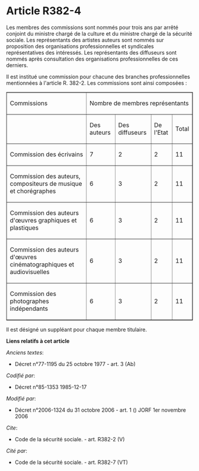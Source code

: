 # Article R382-4

Les membres des commissions sont nommés pour trois ans par arrêté conjoint du ministre chargé de la culture et du ministre
chargé de la sécurité sociale. Les représentants des artistes auteurs sont nommés sur proposition des organisations
professionnelles et syndicales représentatives des intéressés. Les représentants des diffuseurs sont nommés après
consultation des organisations professionnelles de ces derniers. 

Il est institué une commission pour chacune des branches professionnelles mentionnées à l'article R. 382-2. Les commissions
sont ainsi composées : 

<table align="center" width="605" border="1" cellspacing="0" cellpadding="0">
  <tbody>
    <tr>
      <td>

Commissions 

</td>
      <td colspan="4">

Nombre de membres représentants 

</td>
    </tr>
    <tr>
      <td valign="top">
      </td><td>

Des auteurs 

</td>
      <td>

Des diffuseurs 

</td>
      <td>

De l'Etat 

</td>
      <td>

Total 

</td>
    </tr>
    <tr>
      <td valign="top">

Commission des écrivains 

</td>
      <td>

7 

</td>
      <td>

2 

</td>
      <td>

2 

</td>
      <td>

11 

</td>
    </tr>
    <tr>
      <td valign="top">

Commission des auteurs, compositeurs de musique et chorégraphes 

</td>
      <td>

6 

</td>
      <td>

3 

</td>
      <td>

2 

</td>
      <td>

11 

</td>
    </tr>
    <tr>
      <td valign="top">

Commission des auteurs d'œuvres graphiques et plastiques 

</td>
      <td>

6 

</td>
      <td>

3 

</td>
      <td>

2 

</td>
      <td>

11 

</td>
    </tr>
    <tr>
      <td valign="top">

Commission des auteurs d'œuvres cinématographiques et audiovisuelles 

</td>
      <td>

6 

</td>
      <td>

3 

</td>
      <td>

2 

</td>
      <td>

11 

</td>
    </tr>
    <tr>
      <td valign="top">

Commission des photographes indépendants 

</td>
      <td>

6 

</td>
      <td>

3 

</td>
      <td>

2 

</td>
      <td>

11 

</td>
    </tr>
  </tbody>
</table>

Il est désigné un suppléant pour chaque membre titulaire.

**Liens relatifs à cet article**

_Anciens textes_:

  - Décret n°77-1195 du 25 octobre 1977 - art. 3 (Ab)

_Codifié par_:

  - Décret n°85-1353 1985-12-17

_Modifié par_:

  - Décret n°2006-1324 du 31 octobre 2006 - art. 1 () JORF 1er novembre 2006

_Cite_:

  - Code de la sécurité sociale. - art. R382-2 (V)

_Cité par_:

  - Code de la sécurité sociale. - art. R382-7 (VT)
